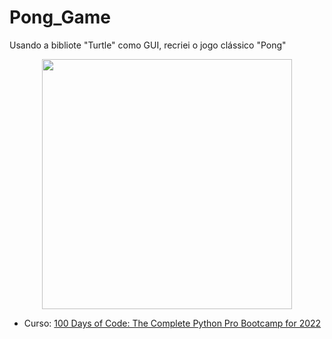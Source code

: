 # Pong_Game
Usando a bibliote "Turtle" como GUI, recriei o jogo clássico "Pong"

<p align="center">
<img src="https://user-images.githubusercontent.com/95550011/194433694-13c9f905-1ef1-4766-83ad-c88f5665be29.gif" width="400px"/>
</p>

* Curso: [100 Days of Code: The Complete Python Pro Bootcamp for 2022](https://www.udemy.com/course/100-days-of-code)
